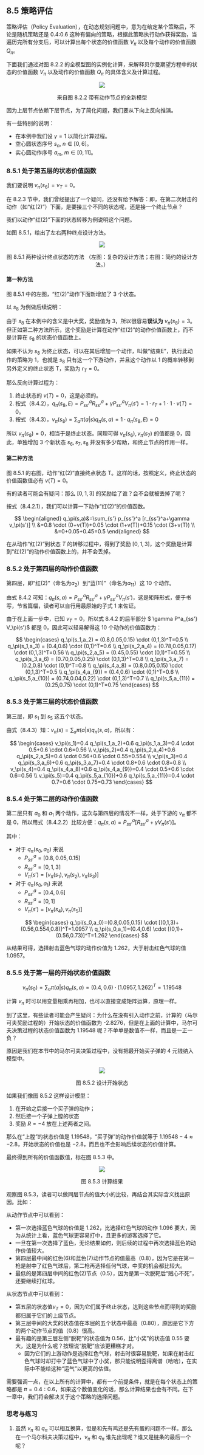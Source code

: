 
## 8.5 策略评估

策略评估（Policy Evaluation），在动态规划问题中，意为在给定某个策略后，不论是随机策略还是 0.4:0.6 这种有偏向的策略，根据此策略执行动作获得奖励，当遍历完所有分支后，可以计算出每个状态的价值函数 $V_\pi$ 以及每个动作的价值函数 $Q_\pi$。

下面我们通过对图 8.2.2 的全模型图的实例化计算，来解释贝尔曼期望方程中的状态的价值函数 $V_\pi$ 以及动作的价值函数 $Q_\pi$ 的具体含义及计算过程。

<center>
<img src="./img/MDP-full-shoot.png">

来自图 8.2.2 带有动作节点的全新模型
</center>


因为上层节点依赖下层节点，为了简化问题，我们要从下向上反向推演。

有一些特别的说明：

- 在本例中我们设 $\gamma=1$ 以简化计算过程。
- 空心圆状态序号 $s_n, \ n \in [0,6]$。
- 实心圆动作序号 $a_m, \ m \in [0,11]$。

### 8.5.1 处于第五层的状态价值函数

我们要说明 $v_\pi(s_6)=v_T=0$。

在 8.2.3 节中，我们曾经提出了一个疑问，还没有给予解答：即，在第二次射击的动作（如“红(2)”）下面，是要接三个不同的状态呢，还是接一个终止节点？

我们以动作“红(2)”下面的状态转移为例说明这个问题。

如图 8.5.1，给出了左右两种终点设计方法。

<center>
<img src="./img/mdp-end.png">

图 8.5.1 两种设计终点状态的方法
（左图：复杂的设计方法；右图：简约的设计方法。）
</center>

#### 第一种方法

图 8.5.1 中的左图，“红(2)”动作下面新增加了 3 个状态。

以 $s_8$ 为例做后续说明：

由于 $s_8$ 在本例中的含义是中大奖，奖励值为 3，所以很容易**误认为** $v_\pi(s_8) = 3$。但正如第二种方法所示，这个奖励是计算在动作“红(2)”的动作价值函数上，而不是计算在 $s_8$ 的状态价值函数上。

如果不认为 $s_8$ 为终止状态，可以在其后增加一个动作，叫做“结束E”，执行此动作的策略为 1，也就是 $s_8$ 只有这一个下游动作，并且这个动作以 1 的概率转移到另外定义的终止状态 T，奖励为 $r_T=0$。

那么反向计算过程为：
1. 终止状态的 $v(T)=0$，这是必须的。
2. 按式（8.4.2），$q_\pi(s_8,E)=P^a_{ss'} R^a_{ss'} + \gamma P^a_{ss'} V_\pi(s')=1  \cdot  r_T + 1 \cdot  1  \cdot  v(T)=0$。
3. 按式（8.4.3），$v_\pi(s_8) = \sum_a \pi(a|s)q_\pi(s,a)=1  \cdot  q_\pi(s_8,E)=0$

所以 $v_\pi(s_8)=0$，相当于是终止状态。同理可得 $v_\pi(s_6),v_\pi(s_7)$ 的值都是 0，因此，单独增加 3 个新状态 $s_6,s_7,s_8$ 并没有多少帮助，和终止节点的作用一样。

#### 第二种方法

图 8.5.1 的右图，动作“红(2)”直接终点状态 T。这样的话，按照定义，终止状态的价值函数值必有 $v(T)=0$。

有的读者可能会有疑问：那么 $[0,1,3]$ 的奖励给了谁？会不会就被丢掉了呢？

按式（8.4.2.1），我们可以计算一下动作“红(2)”的价值函数。

$$
\begin{aligned}
q_\pi(s,a)&=\sum_{s'} p_{ss'}^a [r_{ss'}^a+\gamma v_\pi(s')]
\\
&=0.8 \cdot (0+v(T))+0.05 \cdot (1+v(T))+0.15 \cdot (3+v(T)) 
\\
&=0+0.05+0.45=0.5
\end{aligned}
$$

在从动作“红(2)”到状态 $T$ 的转移过程中，得到了奖励 $[0,1,3]$，这个奖励是计算到“红(2)”的动作价值函数上的，并不会丢掉。

### 8.5.2 处于第四层的动作价值函数

第四层，即“红(2)”（命名为$a_2$）到“蓝(11)”（命名为$a_{11}$）这 10 个动作。

由式 8.4.2 可知：$q_\pi(s,a) = P^a_{ss'} R^a_{ss'} + \gamma P^a_{ss'} V_\pi(s')$，这是矩阵形式，便于书写，节省篇幅，读者可以自行用最原始的子式 1 来佐证。

由于在上面一步中，已知 $v_T=0$，所以式 8.4.2 的后半部分 $ \gamma P^a_{ss'} V_\pi(s')$ 都是 0，因此可以轻易解得这 10 个动作的价值函数为：

$$
\begin{cases}
q_\pi(s_1,a_2) = (0.8,0.05,0.15) \cdot (0,1,3)^T=0.5
\\
q_\pi(s_1,a_3) = (0.4,0.6) \cdot (0,1)^T=0.6
\\
q_\pi(s_2,a_4) = (0.78,0.05,0.17) \cdot (0,1,3)^T=0.56
\\
q_\pi(s_2,a_5) = (0.45,0.55) \cdot (0,1)^T=0.55
\\
q_\pi(s_3,a_6) = (0.70,0.05,0.25) \cdot (0,1,3)^T=0.8
\\
q_\pi(s_3,a_7) = (0.2,0.8) \cdot (0,1)^T=0.8
\\
q_\pi(s_4,a_8) = (0.8,0.05,0.15) \cdot (0,1,3)^T=0.5
\\
q_\pi(s_4,a_{9}) = (0.4,0.6) \cdot (0,1)^T=0.6
\\
q_\pi(s_5,a_{10}) = (0.74,0.04,0.22) \cdot (0,1,3)^T=0.7
\\
q_\pi(s_5,a_{11}) = (0.25,0.75) \cdot (0,1)^T=0.75
\end{cases}
$$

### 8.5.3 处于第三层的状态价值函数

第三层，即 $s_1$ 到 $s_5$ 这五个状态。

由式（8.4.3）知：$v_\pi(s) = \sum_a \pi(a|s)q_\pi(s,a)$，所以有：

$$
\begin{cases}
v_\pi(s_1)=0.4 q_\pi(s_1,a_2)+0.6 q_\pi(s_1,a_3)=0.4 \cdot  0.5+0.6  \cdot  0.6=0.56
\\
v_\pi(s_2)=0.4 q_\pi(s_2,a_4)+0.6 q_\pi(s_2,a_5)=0.4 \cdot  0.56+0.6  \cdot  0.55=0.554
\\
v_\pi(s_3)=0.4 q_\pi(s_3,a_6)+0.6 q_\pi(s_3,a_7)=0.4 \cdot  0.8+0.6  \cdot  0.8=0.8
\\
v_\pi(s_4)=0.4 q_\pi(s_4,a_8)+0.6 q_\pi(s_4,a_{9})=0.4 \cdot  0.5+0.6  \cdot  0.6=0.56
\\
v_\pi(s_5)=0.4 q_\pi(s_5,a_{10})+0.6 q_\pi(s_5,a_{11})=0.4 \cdot  0.7+0.6  \cdot  0.75=0.73
\end{cases}
$$

### 8.5.4 处于第二层的动作价值函数

第二层只有 $a_0$ 和 $a_1$ 两个动作，这次与第四层的情况不一样，处于下游的 $v_\pi$ 都不是 0，所以用式（8.4.2.2）比较方便：$q_\pi(s,a)=P^a_{ss'}[R^a_{ss'}+\gamma V_\pi(s')]$。

其中：

- 对于 $q_\pi(s_0,a_0)$ 来说
    - $P^a_{ss'}=[0.8,0.05,0.15]$
    - $R^a_{ss'}=[0,1,3]$
    - $V_\pi(s')=[v_\pi(s_1),v_\pi(s_2),v_\pi(s_3)]$
- 对于 $q_\pi(s_0,a_1)$ 来说
    - $P^a_{ss'}=[0.4,0.6]$
    - $R^a_{ss'}=[0,1]$
    - $V_\pi(s')=[v_\pi(s_4),v_\pi(s_5)]$


$$
\begin{cases}
q_\pi(s_0,a_0)=(0.8,0.05,0.15) \cdot [(0,1,3)+(0.56,0.554,0.8)]^T=1.0957
\\
q_\pi(s_0,a_1)=(0.4,0.6) \cdot [(0,1)+(0.56,0.73)]^T=1.262
\end{cases}
$$

从结果可得，选择射击蓝色气球的动作价值为 1.262，大于射击红色气球的值 1.0957。


### 8.5.5 处于第一层的开始状态价值函数

$$
v_\pi(s_0) = \sum_a \pi(a|s)q_\pi(s,a)=(0.4,0.6) \cdot (1.0957,1.262)^T = 1.19548
$$

计算 $v_\pi$ 时可以用变量相乘再相加，也可以直接变成矩阵运算，原理一样。


到了这里，有些读者可能会产生疑问：为什么在没有引入动作之前，计算的（马尔可夫奖励过程的）开始状态的价值函数为 -2.8276，但是在上面的计算中，马尔可夫决策过程的状态价值函数为 1.19548 呢？不单单是数值不一样，而且是一正一负？

原因是我们在本节中的马尔可夫决策过程中，没有把最开始买子弹的 4 元钱纳入模型中。

<center>
<img src="./img/mdp-new-start.png">

图 8.5.2 设计开始状态
</center>

如果我们像图 8.5.2 这样设计模型：
1. 在开始之后接一个买子弹的动作；
2. 然后接一个子弹上膛的状态
3. 奖励 $R=-4$ 放在上述两者之间。

那么在“上膛”的状态价值是 1.19548，“买子弹”的动作价值就等于 $1.19548-4 \approx -2.8$，开始状态的价值也是 $-2.8$，而且也不会影响后续状态的价值计算。

最终得到所有的价值函数值，标在图 8.5.3 中。

<center>
<img src="./img/shoot-result.png">

图 8.5.3 计算结果
</center>

观察图 8.5.3，读者可以做同层节点的值大小的比较，再结合其实际含义找出原因。比如：

从动作节点中可以看到：

- 第一次选择蓝色气球的价值是 1.262，比选择红色气球的动作 1.096 要大，因为从统计上看，蓝色气球更容易打中，且更多的游客选择了它。
- 一旦在第一次选择了蓝色，无论结果如何，则后续的过程中再次选择蓝色的动作价值较大。
- 第四层最中间的红色(6)和蓝色(7)动作节点的值最高（0.8），因为它是在第一枪是射中了红色气球后，第二枪再选择任何气球，中奖的机会都比较大。
- 最低的是第四层中间的红色(2)节点（0.5），因为是第一次脱靶后“贼心不死”，还要继续打红球。

从状态节点中可以看到：

- 第五层的状态值$v_T=0$，因为它们属于终止状态，达到这些节点而得到的奖励都归属于它们的上级节点。
- 第三层中间的大奖的状态值在本层的五个状态中最高（0.80），原因是它下方的两个动作节点的值（0.8）很高。
- 最有趣的是第三层左侧“脱靶”的状态值为 0.56，比“小奖”的状态值 0.55 要大，这是为什么呢？按理说“脱靶”应该更糟糕才对。
    - 因为它们的上游动作是选择红色气球，射击时很容易脱靶，如果在射击红色气球时却打中了蓝色气球中了小奖，那只能说明歪得离谱（哈哈），在实际中不能给这种“运气”以更高的估值。


需要强调一点，在以上所有的计算中，都有一个前提条件，就是在每个状态上的策略都是 $\pi=0.4:0.6$，如果这个数值变化的话，那么计算结果也会有不同。在下一章中，我们将会解决关于这个策略的选择问题。

### 思考与练习

1. 虽然 $v_\pi$ 和 $q_\pi$ 可以相互换算，但是和先有鸡还是先有蛋的问题不一样。那么在一个马尔科夫决策过程中，$v_\pi$ 和 $q_\pi$ 谁先出现呢？谁又是链条的最后一个呢？
